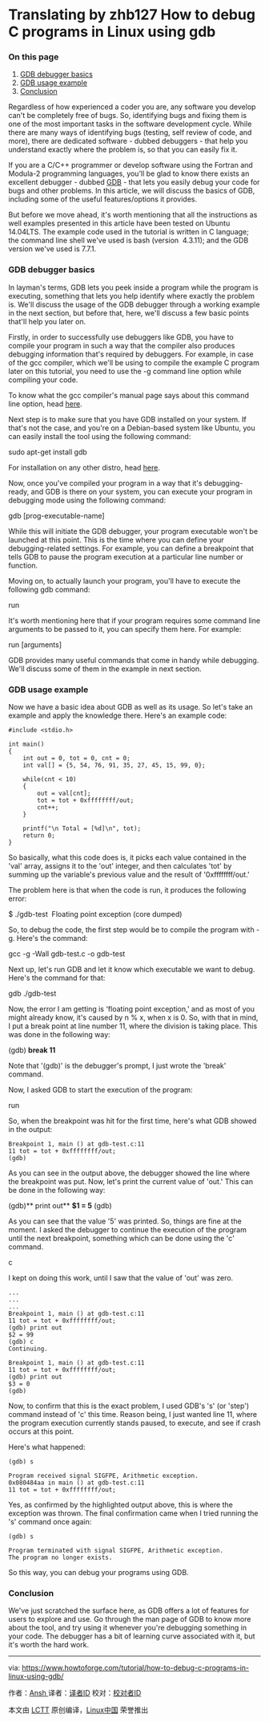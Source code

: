 Translating by zhb127
How to debug C programs in Linux using gdb
============================================================

### On this page

1.  [GDB debugger basics][1]
2.  [GDB usage example][2]
3.  [Conclusion][3]

Regardless of how experienced a coder you are, any software you develop can't be completely free of bugs. So, identifying bugs and fixing them is one of the most important tasks in the software development cycle. While there are many ways of identifying bugs (testing, self review of code, and more), there are dedicated software - dubbed debuggers - that help you understand exactly where the problem is, so that you can easily fix it.

If you are a C/C++ programmer or develop software using the Fortran and Modula-2 programming languages, you'll be glad to know there exists an excellent debugger - dubbed [GDB][4] - that lets you easily debug your code for bugs and other problems. In this article, we will discuss the basics of GDB, including some of the useful features/options it provides.

But before we move ahead, it's worth mentioning that all the instructions as well examples presented in this article have been tested on Ubuntu 14.04LTS. The example code used in the tutorial is written in C language; the command line shell we've used is bash (version  4.3.11); and the GDB version we've used is 7.7.1.

### GDB debugger basics

In layman's terms, GDB lets you peek inside a program while the program is executing, something that lets you help identify where exactly the problem is. We'll discuss the usage of the GDB debugger through a working example in the next section, but before that, here, we'll discuss a few basic points that'll help you later on.

Firstly, in order to successfully use debuggers like GDB, you have to compile your program in such a way that the compiler also produces debugging information that's required by debuggers. For example, in case of the gcc compiler, which we'll be using to compile the example C program later on this tutorial, you need to use the -g command line option while compiling your code.

To know what the gcc compiler's manual page says about this command line option, head [here][5].

Next step is to make sure that you have GDB installed on your system. If that's not the case, and you're on a Debian-based system like Ubuntu, you can easily install the tool using the following command:

sudo apt-get install gdb

For installation on any other distro, head [here][6].

Now, once you've compiled your program in a way that it's debugging-ready, and GDB is there on your system, you can execute your program in debugging mode using the following command:

gdb [prog-executable-name]

While this will initiate the GDB debugger, your program executable won't be launched at this point. This is the time where you can define your debugging-related settings. For example, you can define a breakpoint that tells GDB to pause the program execution at a particular line number or function.

Moving on, to actually launch your program, you'll have to execute the following gdb command:

run

It's worth mentioning here that if your program requires some command line arguments to be passed to it, you can specify them here. For example:

run [arguments]

GDB provides many useful commands that come in handy while debugging. We'll discuss some of them in the example in next section.

### GDB usage example

Now we have a basic idea about GDB as well as its usage. So let's take an example and apply the knowledge there. Here's an example code:

```
#include <stdio.h>

int main()
{
    int out = 0, tot = 0, cnt = 0;
    int val[] = {5, 54, 76, 91, 35, 27, 45, 15, 99, 0};

    while(cnt < 10)
    {
        out = val[cnt];
        tot = tot + 0xffffffff/out;
        cnt++;
    }

    printf("\n Total = [%d]\n", tot);
    return 0;
}
```

So basically, what this code does is, it picks each value contained in the 'val' array, assigns it to the 'out' integer, and then calculates 'tot' by summing up the variable's previous value and the result of '0xffffffff/out.'

The problem here is that when the code is run, it produces the following error:

$ ./gdb-test 
Floating point exception (core dumped)

So, to debug the code, the first step would be to compile the program with -g. Here's the command:

gcc -g -Wall gdb-test.c -o gdb-test

Next up, let's run GDB and let it know which executable we want to debug. Here's the command for that:

gdb ./gdb-test 

Now, the error I am getting is 'floating point exception,' and as most of you might already know, it's caused by n % x, when x is 0\. So, with that in mind, I put a break point at line number 11, where the division is taking place. This was done in the following way:

(gdb) **break 11**

Note that '(gdb)' is the debugger's prompt, I just wrote the 'break' command.

Now, I asked GDB to start the execution of the program:

run

So, when the breakpoint was hit for the first time, here's what GDB showed in the output:

```
Breakpoint 1, main () at gdb-test.c:11
11 tot = tot + 0xffffffff/out;
(gdb)
```

As you can see in the output above, the debugger showed the line where the breakpoint was put. Now, let's print the current value of 'out.' This can be done in the following way:

(gdb)** print out**
**$1 = 5**
(gdb)

As you can see that the value '5' was printed. So, things are fine at the moment. I asked the debugger to continue the execution of the program until the next breakpoint, something which can be done using the 'c' command.

c  

I kept on doing this work, until I saw that the value of 'out' was zero.

```
...
...
...
Breakpoint 1, main () at gdb-test.c:11
11 tot = tot + 0xffffffff/out;
(gdb) print out
$2 = 99
(gdb) c
Continuing.

Breakpoint 1, main () at gdb-test.c:11
11 tot = tot + 0xffffffff/out;
(gdb) print out
$3 = 0
(gdb)
```

Now, to confirm that this is the exact problem, I used GDB's 's' (or 'step') command instead of 'c' this time. Reason being, I just wanted line 11, where the program execution currently stands paused, to execute, and see if crash occurs at this point.

Here's what happened:

```
(gdb) s

Program received signal SIGFPE, Arithmetic exception.
0x080484aa in main () at gdb-test.c:11
11 tot = tot + 0xffffffff/out;
```

Yes, as confirmed by the highlighted output above, this is where the exception was thrown. The final confirmation came when I tried running the 's' command once again:

```
(gdb) s 

Program terminated with signal SIGFPE, Arithmetic exception.
The program no longer exists.
```

So this way, you can debug your programs using GDB.

### Conclusion

We've just scratched the surface here, as GDB offers a lot of features for users to explore and use. Go through the man page of GDB to know more about the tool, and try using it whenever you're debugging something in your code. The debugger has a bit of learning curve associated with it, but it's worth the hard work.

--------------------------------------------------------------------------------

via: https://www.howtoforge.com/tutorial/how-to-debug-c-programs-in-linux-using-gdb/

作者：[Ansh
 ][a]
译者：[译者ID](https://github.com/译者ID)
校对：[校对者ID](https://github.com/校对者ID)

本文由 [LCTT](https://github.com/LCTT/TranslateProject) 原创编译，[Linux中国](https://linux.cn/) 荣誉推出

[a]:https://www.howtoforge.com/tutorial/how-to-debug-c-programs-in-linux-using-gdb/
[1]:https://www.howtoforge.com/tutorial/how-to-debug-c-programs-in-linux-using-gdb/#gdb-debugger-basics
[2]:https://www.howtoforge.com/tutorial/how-to-debug-c-programs-in-linux-using-gdb/#gdb-usage-example
[3]:https://www.howtoforge.com/tutorial/how-to-debug-c-programs-in-linux-using-gdb/#conclusion
[4]:https://www.sourceware.org/gdb/
[5]:https://linux.die.net/man/1/gcc
[6]:https://www.sourceware.org/gdb/download/
